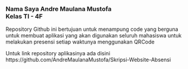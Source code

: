 <h3>Nama Saya Andre Maulana Mustofa <br>
Kelas TI - 4F </h3>
<p>Repository Github ini bertujuan untuk menampung code yang berguna untuk membuat aplikasi yang akan digunakan seluruh mahasiswa untuk melakukan presensi setiap waktunya menggunakan QRCode</p>
<p>Untuk link repository aplikasinya ada disini https://github.com/AndreMaulanaMustofa/Skripsi-Website-Absensi</p>
